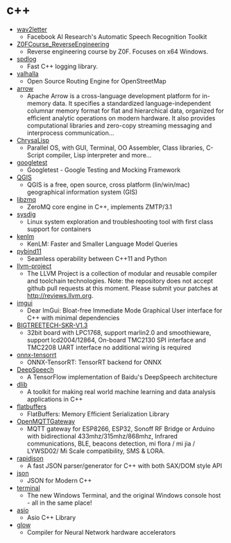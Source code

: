 # c++
- [wav2letter](https://github.com/facebookresearch/wav2letter)
  - Facebook AI Research's Automatic Speech Recognition Toolkit
- [Z0FCourse_ReverseEngineering](https://github.com/0xZ0F/Z0FCourse_ReverseEngineering)
  - Reverse engineering course by Z0F. Focuses on x64 Windows.
- [spdlog](https://github.com/gabime/spdlog)
  - Fast C++ logging library.
- [valhalla](https://github.com/valhalla/valhalla)
  - Open Source Routing Engine for OpenStreetMap
- [arrow](https://github.com/apache/arrow)
  - Apache Arrow is a cross-language development platform for in-memory data. It specifies a standardized language-independent columnar memory format for flat and hierarchical data, organized for efficient analytic operations on modern hardware. It also provides computational libraries and zero-copy streaming messaging and interprocess communication…
- [ChrysaLisp](https://github.com/vygr/ChrysaLisp)
  - Parallel OS, with GUI, Terminal, OO Assembler, Class libraries, C-Script compiler, Lisp interpreter and more...
- [googletest](https://github.com/google/googletest)
  - Googletest - Google Testing and Mocking Framework
- [QGIS](https://github.com/qgis/QGIS)
  - QGIS is a free, open source, cross platform (lin/win/mac) geographical information system (GIS)
- [libzmq](https://github.com/zeromq/libzmq)
  - ZeroMQ core engine in C++, implements ZMTP/3.1
- [sysdig](https://github.com/draios/sysdig)
  - Linux system exploration and troubleshooting tool with first class support for containers
- [kenlm](https://github.com/kpu/kenlm)
  - KenLM: Faster and Smaller Language Model Queries
- [pybind11](https://github.com/pybind/pybind11)
  - Seamless operability between C++11 and Python
- [llvm-project](https://github.com/llvm/llvm-project)
  - The LLVM Project is a collection of modular and reusable compiler and toolchain technologies. Note: the repository does not accept github pull requests at this moment. Please submit your patches at http://reviews.llvm.org.
- [imgui](https://github.com/ocornut/imgui)
  - Dear ImGui: Bloat-free Immediate Mode Graphical User interface for C++ with minimal dependencies
- [BIGTREETECH-SKR-V1.3](https://github.com/bigtreetech/BIGTREETECH-SKR-V1.3)
  - 32bit board with LPC1768, support marlin2.0 and smoothieware, support lcd2004/12864, On-board TMC2130 SPI interface and TMC2208 UART interface no additional wiring is required
- [onnx-tensorrt](https://github.com/onnx/onnx-tensorrt)
  - ONNX-TensorRT: TensorRT backend for ONNX
- [DeepSpeech](https://github.com/mozilla/DeepSpeech)
  - A TensorFlow implementation of Baidu's DeepSpeech architecture
- [dlib](https://github.com/davisking/dlib)
  - A toolkit for making real world machine learning and data analysis applications in C++
- [flatbuffers](https://github.com/google/flatbuffers)
  - FlatBuffers: Memory Efficient Serialization Library
- [OpenMQTTGateway](https://github.com/1technophile/OpenMQTTGateway)
  - MQTT gateway for ESP8266, ESP32, Sonoff RF Bridge or Arduino with bidirectional 433mhz/315mhz/868mhz, Infrared communications, BLE, beacons detection, mi flora / mi jia / LYWSD02/ Mi Scale compatibility, SMS & LORA.
- [rapidjson](https://github.com/Tencent/rapidjson)
  - A fast JSON parser/generator for C++ with both SAX/DOM style API
- [json](https://github.com/nlohmann/json)
  - JSON for Modern C++
- [terminal](https://github.com/microsoft/terminal)
  - The new Windows Terminal, and the original Windows console host - all in the same place!
- [asio](https://github.com/chriskohlhoff/asio)
  - Asio C++ Library
- [glow](https://github.com/pytorch/glow)
  - Compiler for Neural Network hardware accelerators
